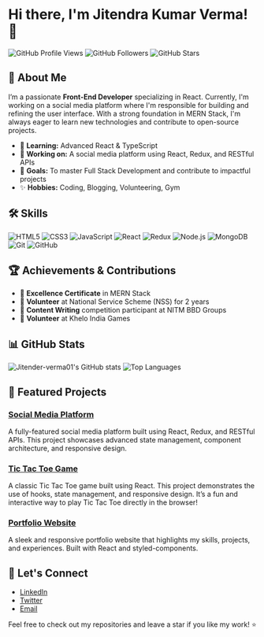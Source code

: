 # Hi there, I'm Jitendra Kumar Verma! 👋

![GitHub Profile Views](https://komarev.com/ghpvc/?username=Jitender-verma01&color=blueviolet&style=flat-square)
![GitHub Followers](https://img.shields.io/github/followers/Jitender-verma01?label=Followers&style=social)
![GitHub Stars](https://img.shields.io/github/stars/Jitender-verma01?affiliations=OWNER%2CCOLLABORATOR&style=social)

## 🚀 About Me
I’m a passionate **Front-End Developer** specializing in React. Currently, I'm working on a social media platform where I'm responsible for building and refining the user interface. With a strong foundation in MERN Stack, I'm always eager to learn new technologies and contribute to open-source projects.

- 🌱 **Learning:** Advanced React & TypeScript
- 💼 **Working on:** A social media platform using React, Redux, and RESTful APIs
- 🎯 **Goals:** To master Full Stack Development and contribute to impactful projects
- ✨ **Hobbies:** Coding, Blogging, Volunteering, Gym

## 🛠️ Skills
![HTML5](https://img.shields.io/badge/-HTML5-E34F26?style=flat-square&logo=html5&logoColor=white)
![CSS3](https://img.shields.io/badge/-CSS3-1572B6?style=flat-square&logo=css3)
![JavaScript](https://img.shields.io/badge/-JavaScript-F7DF1E?style=flat-square&logo=javascript&logoColor=black)
![React](https://img.shields.io/badge/-React-61DAFB?style=flat-square&logo=react&logoColor=black)
![Redux](https://img.shields.io/badge/-Redux-764ABC?style=flat-square&logo=redux)
![Node.js](https://img.shields.io/badge/-Node.js-339933?style=flat-square&logo=node.js&logoColor=white)
![MongoDB](https://img.shields.io/badge/-MongoDB-47A248?style=flat-square&logo=mongodb&logoColor=white)
![Git](https://img.shields.io/badge/-Git-F05032?style=flat-square&logo=git&logoColor=white)
![GitHub](https://img.shields.io/badge/-GitHub-181717?style=flat-square&logo=github)

## 🏆 Achievements & Contributions
- 🏅 **Excellence Certificate** in MERN Stack
- 🥇 **Volunteer** at National Service Scheme (NSS) for 2 years
- 📝 **Content Writing** competition participant at NITM BBD Groups
- 🏅 **Volunteer** at Khelo India Games

## 📊 GitHub Stats
![Jitender-verma01's GitHub stats](https://github-readme-stats.vercel.app/api?username=Jitender-verma01&show_icons=true&theme=radical)
![Top Languages](https://github-readme-stats.vercel.app/api/top-langs/?username=Jitender-verma01&layout=compact&theme=radical)

## 🎨 Featured Projects
### [Social Media Platform](https://github.com/Jitender-verma01/social-media-platform)
A fully-featured social media platform built using React, Redux, and RESTful APIs. This project showcases advanced state management, component architecture, and responsive design.

### [Tic Tac Toe Game](https://jitender-verma01.github.io/tic_tac_toe/)
A classic Tic Tac Toe game built using React. This project demonstrates the use of hooks, state management, and responsive design. It’s a fun and interactive way to play Tic Tac Toe directly in the browser!


### [Portfolio Website](https://jitender-verma01.github.io/Portfolio/)
A sleek and responsive portfolio website that highlights my skills, projects, and experiences. Built with React and styled-components.

## 💬 Let's Connect
- [LinkedIn](https://www.linkedin.com/in/jitendra-kumar-verma-619005238/)
- [Twitter](https://x.com/Jitendra14333)
- [Email](mailto:erjitendraverma7820@gmail.com)

Feel free to check out my repositories and leave a star if you like my work! ⭐

